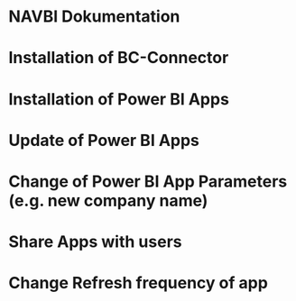 # NAVBI Dokumentation


# Installation of BC-Connector

# Installation of Power BI Apps

# Update of Power BI Apps

# Change of Power BI App Parameters (e.g. new company name)

# Share Apps with users

# Change Refresh frequency of app




